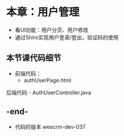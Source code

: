 
# 本章：用户管理
- 看UI功能：用户分页、用户修改
- 通过Shiro实现用户登录/登出，验证码的使用

## 本节课代码细节
- 前端代码：
    - authUserPage.html
    
后端代码
    - AuthUserController.java

## -end-
- 代码的版本 wescrm-dev-037

